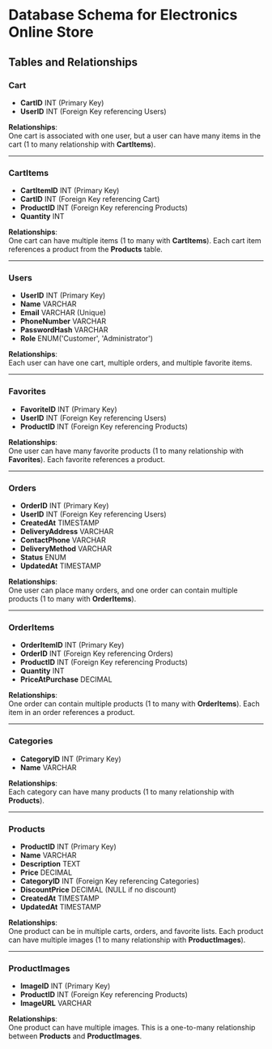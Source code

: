 
# Database Schema for Electronics Online Store

## Tables and Relationships

### **Cart**
- **CartID** INT (Primary Key)
- **UserID** INT (Foreign Key referencing Users)

**Relationships**:  
One cart is associated with one user, but a user can have many items in the cart (1 to many relationship with **CartItems**).

---

### **CartItems**
- **CartItemID** INT (Primary Key)
- **CartID** INT (Foreign Key referencing Cart)
- **ProductID** INT (Foreign Key referencing Products)
- **Quantity** INT

**Relationships**:  
One cart can have multiple items (1 to many with **CartItems**). Each cart item references a product from the **Products** table.

---

### **Users**
- **UserID** INT (Primary Key)
- **Name** VARCHAR
- **Email** VARCHAR (Unique)
- **PhoneNumber** VARCHAR
- **PasswordHash** VARCHAR
- **Role** ENUM('Customer', 'Administrator')

**Relationships**:  
Each user can have one cart, multiple orders, and multiple favorite items.

---

### **Favorites**
- **FavoriteID** INT (Primary Key)
- **UserID** INT (Foreign Key referencing Users)
- **ProductID** INT (Foreign Key referencing Products)

**Relationships**:  
One user can have many favorite products (1 to many relationship with **Favorites**). Each favorite references a product.

---

### **Orders**
- **OrderID** INT (Primary Key)
- **UserID** INT (Foreign Key referencing Users)
- **CreatedAt** TIMESTAMP
- **DeliveryAddress** VARCHAR
- **ContactPhone** VARCHAR
- **DeliveryMethod** VARCHAR
- **Status** ENUM
- **UpdatedAt** TIMESTAMP

**Relationships**:  
One user can place many orders, and one order can contain multiple products (1 to many with **OrderItems**).

---

### **OrderItems**
- **OrderItemID** INT (Primary Key)
- **OrderID** INT (Foreign Key referencing Orders)
- **ProductID** INT (Foreign Key referencing Products)
- **Quantity** INT
- **PriceAtPurchase** DECIMAL

**Relationships**:  
One order can contain multiple products (1 to many with **OrderItems**). Each item in an order references a product.

---

### **Categories**
- **CategoryID** INT (Primary Key)
- **Name** VARCHAR

**Relationships**:  
Each category can have many products (1 to many relationship with **Products**).

---

### **Products**
- **ProductID** INT (Primary Key)
- **Name** VARCHAR
- **Description** TEXT
- **Price** DECIMAL
- **CategoryID** INT (Foreign Key referencing Categories)
- **DiscountPrice** DECIMAL (NULL if no discount)
- **CreatedAt** TIMESTAMP
- **UpdatedAt** TIMESTAMP

**Relationships**:  
One product can be in multiple carts, orders, and favorite lists. Each product can have multiple images (1 to many relationship with **ProductImages**).

---

### **ProductImages**
- **ImageID** INT (Primary Key)
- **ProductID** INT (Foreign Key referencing Products)
- **ImageURL** VARCHAR

**Relationships**:  
One product can have multiple images. This is a one-to-many relationship between **Products** and **ProductImages**.

